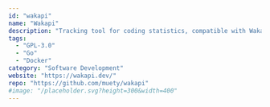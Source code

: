 ```yaml
---
id: "wakapi"
name: "Wakapi"
description: "Tracking tool for coding statistics, compatible with WakaTime."
tags:
  - "GPL-3.0"
  - "Go"
  - "Docker"
category: "Software Development"
website: "https://wakapi.dev/"
repo: "https://github.com/muety/wakapi"
#image: "/placeholder.svg?height=300&width=400"
---
```


